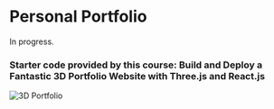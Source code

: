 # Personal Portfolio

In progress. 

### Starter code provided by this course: Build and Deploy a Fantastic 3D Portfolio Website with Three.js and React.js
![3D Portfolio](https://i.ibb.co/9ykhLtM/Thumbnail.png)